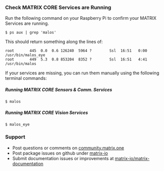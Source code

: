 
### Check MATRIX CORE Services are Running

Run the following command on your Raspberry Pi to confirm your MATRIX Services are running.
```
$ ps aux | grep 'malos'
```

This should return something along the lines of:
```
root       445  0.0  0.6 126240  5964 ?        Ssl  16:51   0:00 /usr/bin/malos_eye
root       449  5.3  0.8 853204  8352 ?        Ssl  16:51   4:41 /usr/bin/malos
```

If your services are missing, you can run them manually using the following terminal commands:

##### Running MATRIX CORE Sensors & Comm. Services
```
$ malos
```

##### Running MATRIX CORE Vision Services
```
$ malos_eye
```


### Support
* Post questions or comments on [community.matrix.one](http://community.matrix.one/)
* Post package issues on github under [matrix-io](https://github.com/matrix-io)
* Submit documentation issues or improvements at [matrix-io/matrix-documentation](https://github.com/matrix-io/matrix-documentation)
